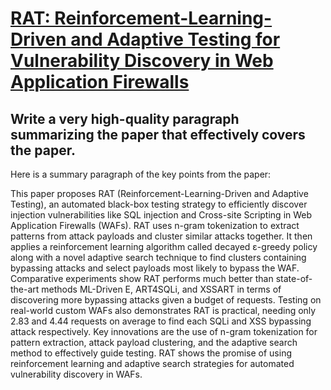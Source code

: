 # [RAT: Reinforcement-Learning-Driven and Adaptive Testing for   Vulnerability Discovery in Web Application Firewalls](https://arxiv.org/abs/2312.07885)

## Write a very high-quality paragraph summarizing the paper that effectively covers the paper.

 Here is a summary paragraph of the key points from the paper:

This paper proposes RAT (Reinforcement-Learning-Driven and Adaptive Testing), an automated black-box testing strategy to efficiently discover injection vulnerabilities like SQL injection and Cross-site Scripting in Web Application Firewalls (WAFs). RAT uses n-gram tokenization to extract patterns from attack payloads and cluster similar attacks together. It then applies a reinforcement learning algorithm called decayed ε-greedy policy along with a novel adaptive search technique to find clusters containing bypassing attacks and select payloads most likely to bypass the WAF. Comparative experiments show RAT performs much better than state-of-the-art methods ML-Driven E, ART4SQLi, and XSSART in terms of discovering more bypassing attacks given a budget of requests. Testing on real-world custom WAFs also demonstrates RAT is practical, needing only 2.83 and 4.44 requests on average to find each SQLi and XSS bypassing attack respectively. Key innovations are the use of n-gram tokenization for pattern extraction, attack payload clustering, and the adaptive search method to effectively guide testing. RAT shows the promise of using reinforcement learning and adaptive search strategies for automated vulnerability discovery in WAFs.
